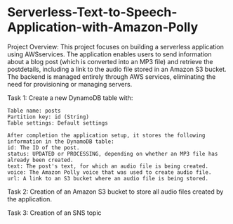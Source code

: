 # Serverless-Text-to-Speech-Application-with-Amazon-Polly

Project Overview:
This project focuses on building a serverless application using AWSservices. The application enables users to send information about a blog post (which is converted into an MP3 file) and retrieve the postdetails, including a link to the audio file stored in an Amazon S3 bucket. The backend is managed entirely through AWS services, eliminating the need for provisioning or managing servers.

Task 1: 
  Create a new DynamoDB table with:

    Table name: posts
    Partition key: id (String)
    Table settings: Default settings
    
    After completion the application setup, it stores the following information in the DynamoDB table:
    id: The ID of the post.
    status: UPDATED or PROCESSING, depending on whether an MP3 file has already been created.
    text: The post's text, for which an audio file is being created.
    voice: The Amazon Polly voice that was used to create audio file.
    url: A link to an S3 bucket where an audio file is being stored.

Task 2: Creation of an Amazon S3 bucket to store all audio files created by the application.

Task 3: Creation of an SNS topic
